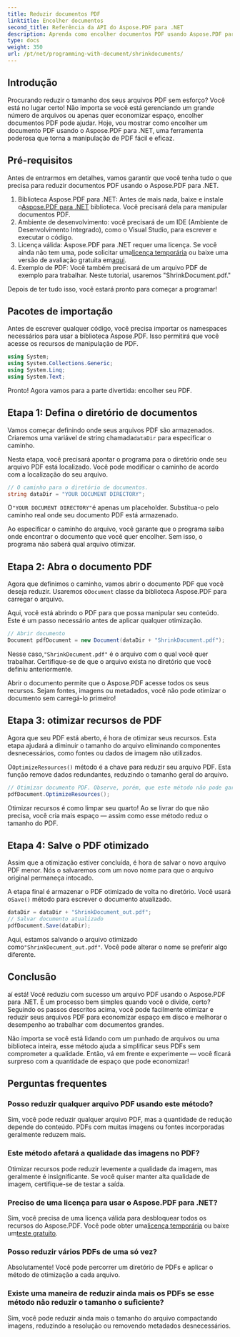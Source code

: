 ```yaml
---
title: Reduzir documentos PDF
linktitle: Encolher documentos
second_title: Referência da API do Aspose.PDF para .NET
description: Aprenda como encolher documentos PDF usando Aspose.PDF para .NET neste guia passo a passo. Otimize recursos de PDF e reduza o tamanho do arquivo sem comprometer a qualidade.
type: docs
weight: 350
url: /pt/net/programming-with-document/shrinkdocuments/
---
```

## Introdução

Procurando reduzir o tamanho dos seus arquivos PDF sem esforço? Você está no lugar certo! Não importa se você está gerenciando um grande número de arquivos ou apenas quer economizar espaço, encolher documentos PDF pode ajudar. Hoje, vou mostrar como encolher um documento PDF usando o Aspose.PDF para .NET, uma ferramenta poderosa que torna a manipulação de PDF fácil e eficaz.

## Pré-requisitos

Antes de entrarmos em detalhes, vamos garantir que você tenha tudo o que precisa para reduzir documentos PDF usando o Aspose.PDF para .NET.

1.  Biblioteca Aspose.PDF para .NET: Antes de mais nada, baixe e instale o[Aspose.PDF para .NET](https://releases.aspose.com/pdf/net/) biblioteca. Você precisará dela para manipular documentos PDF.
2. Ambiente de desenvolvimento: você precisará de um IDE (Ambiente de Desenvolvimento Integrado), como o Visual Studio, para escrever e executar o código.
3.  Licença válida: Aspose.PDF para .NET requer uma licença. Se você ainda não tem uma, pode solicitar uma[licença temporária](https://purchase.aspose.com/temporary-license/) ou baixe uma versão de avaliação gratuita em[aqui](https://releases.aspose.com/).
4. Exemplo de PDF: Você também precisará de um arquivo PDF de exemplo para trabalhar. Neste tutorial, usaremos "ShrinkDocument.pdf."

Depois de ter tudo isso, você estará pronto para começar a programar!


## Pacotes de importação

Antes de escrever qualquer código, você precisa importar os namespaces necessários para usar a biblioteca Aspose.PDF. Isso permitirá que você acesse os recursos de manipulação de PDF.

```csharp
using System;
using System.Collections.Generic;
using System.Linq;
using System.Text;
```

Pronto! Agora vamos para a parte divertida: encolher seu PDF.

## Etapa 1: Defina o diretório de documentos

 Vamos começar definindo onde seus arquivos PDF são armazenados. Criaremos uma variável de string chamada`dataDir` para especificar o caminho.

Nesta etapa, você precisará apontar o programa para o diretório onde seu arquivo PDF está localizado. Você pode modificar o caminho de acordo com a localização do seu arquivo.

```csharp
// O caminho para o diretório de documentos.
string dataDir = "YOUR DOCUMENT DIRECTORY";
```

 O`"YOUR DOCUMENT DIRECTORY"`é apenas um placeholder. Substitua-o pelo caminho real onde seu documento PDF está armazenado.

Ao especificar o caminho do arquivo, você garante que o programa saiba onde encontrar o documento que você quer encolher. Sem isso, o programa não saberá qual arquivo otimizar.


## Etapa 2: Abra o documento PDF

 Agora que definimos o caminho, vamos abrir o documento PDF que você deseja reduzir. Usaremos o`Document` classe da biblioteca Aspose.PDF para carregar o arquivo.

Aqui, você está abrindo o PDF para que possa manipular seu conteúdo. Este é um passo necessário antes de aplicar qualquer otimização.

```csharp
// Abrir documento
Document pdfDocument = new Document(dataDir + "ShrinkDocument.pdf");
```

 Nesse caso,`"ShrinkDocument.pdf"` é o arquivo com o qual você quer trabalhar. Certifique-se de que o arquivo exista no diretório que você definiu anteriormente.

Abrir o documento permite que o Aspose.PDF acesse todos os seus recursos. Sejam fontes, imagens ou metadados, você não pode otimizar o documento sem carregá-lo primeiro!

## Etapa 3: otimizar recursos de PDF

Agora que seu PDF está aberto, é hora de otimizar seus recursos. Esta etapa ajudará a diminuir o tamanho do arquivo eliminando componentes desnecessários, como fontes ou dados de imagem não utilizados.

 O`OptimizeResources()` método é a chave para reduzir seu arquivo PDF. Esta função remove dados redundantes, reduzindo o tamanho geral do arquivo.

```csharp
// Otimizar documento PDF. Observe, porém, que este método não pode garantir a redução do documento
pdfDocument.OptimizeResources();
```

Otimizar recursos é como limpar seu quarto! Ao se livrar do que não precisa, você cria mais espaço — assim como esse método reduz o tamanho do PDF.

## Etapa 4: Salve o PDF otimizado

Assim que a otimização estiver concluída, é hora de salvar o novo arquivo PDF menor. Nós o salvaremos com um novo nome para que o arquivo original permaneça intocado.

 A etapa final é armazenar o PDF otimizado de volta no diretório. Você usará o`Save()` método para escrever o documento atualizado.

```csharp
dataDir = dataDir + "ShrinkDocument_out.pdf";
// Salvar documento atualizado
pdfDocument.Save(dataDir);
```

 Aqui, estamos salvando o arquivo otimizado como`"ShrinkDocument_out.pdf"`. Você pode alterar o nome se preferir algo diferente.

## Conclusão

aí está! Você reduziu com sucesso um arquivo PDF usando o Aspose.PDF para .NET. É um processo bem simples quando você o divide, certo? Seguindo os passos descritos acima, você pode facilmente otimizar e reduzir seus arquivos PDF para economizar espaço em disco e melhorar o desempenho ao trabalhar com documentos grandes.

Não importa se você está lidando com um punhado de arquivos ou uma biblioteca inteira, esse método ajuda a simplificar seus PDFs sem comprometer a qualidade. Então, vá em frente e experimente — você ficará surpreso com a quantidade de espaço que pode economizar!

## Perguntas frequentes

### Posso reduzir qualquer arquivo PDF usando este método?
Sim, você pode reduzir qualquer arquivo PDF, mas a quantidade de redução depende do conteúdo. PDFs com muitas imagens ou fontes incorporadas geralmente reduzem mais.

### Este método afetará a qualidade das imagens no PDF?
Otimizar recursos pode reduzir levemente a qualidade da imagem, mas geralmente é insignificante. Se você quiser manter alta qualidade de imagem, certifique-se de testar a saída.

### Preciso de uma licença para usar o Aspose.PDF para .NET?
Sim, você precisa de uma licença válida para desbloquear todos os recursos do Aspose.PDF. Você pode obter uma[licença temporária](https://purchase.aspose.com/temporary-license/) ou baixe um[teste gratuito](https://releases.aspose.com/).

### Posso reduzir vários PDFs de uma só vez?
Absolutamente! Você pode percorrer um diretório de PDFs e aplicar o método de otimização a cada arquivo.

### Existe uma maneira de reduzir ainda mais os PDFs se esse método não reduzir o tamanho o suficiente?
Sim, você pode reduzir ainda mais o tamanho do arquivo compactando imagens, reduzindo a resolução ou removendo metadados desnecessários.